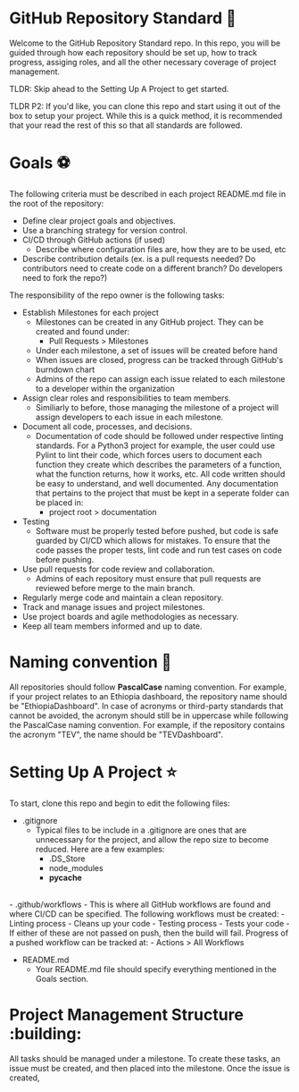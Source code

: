 # GitHub Repository Standard :chicken:

Welcome to the GitHub Repository Standard repo. In this repo, you will be guided through how each repository should be set up, how to track progress, assiging roles, and all the other necessary coverage of project management.

TLDR: Skip ahead to the Setting Up A Project to get started.

TLDR P2: If you'd like, you can clone this repo and start using it out of the box to setup your project. While this is a quick method, it is recommended that your read the rest of this so that all standards are followed.

# Goals :soccer:

The following criteria must be described in each project README.md file in the root of the repository: 

- Define clear project goals and objectives.
- Use a branching strategy for version control.
- CI/CD through GitHub actions (if used)
  - Describe where configuration files are, how they are to be used, etc
- Describe contribution details (ex. is a pull requests needed? Do contributors need to create code on a different branch? Do developers need to fork the repo?)

The responsibility of the repo owner is the following tasks:

- Establish Milestones for each project
  - Milestones can be created in any GitHub project. They can be created and found under:
    - Pull Requests > Milestones
  - Under each milestone, a set of issues will be created before hand
  - When issues are closed, progress can be tracked through GitHub's burndown chart
  - Admins of the repo can assign each issue related to each milestone to a developer within the organization
- Assign clear roles and responsibilities to team members.
  - Similiarly to before, those managing the milestone of a project will assign developers to each issue in each milestone.
- Document all code, processes, and decisions.
  - Documentation of code should be followed under respective linting standards. For a Python3 project for example, the user could use Pylint to lint their code, which forces users to document each function they create which describes the parameters of a function, what the function returns, how it works, etc. All code written should be easy to understand, and well documented. Any documentation that pertains to the project that must be kept in a seperate folder can be placed in:
    - project root > documentation
- Testing
  - Software must be properly tested before pushed, but code is safe guarded by CI/CD which allows for mistakes. To ensure that the code passes the proper tests, lint code and run test cases on code before pushing. 
- Use pull requests for code review and collaboration.
  - Admins of each repository must ensure that pull requests are reviewed before merge to the main branch.
- Regularly merge code and maintain a clean repository.
- Track and manage issues and project milestones.
- Use project boards and agile methodologies as necessary.
- Keep all team members informed and up to date.


# Naming convention :pencil:

All repositories should follow **PascalCase** naming convention. For example, if your project relates to an Ethiopia dashboard, the repository name should be "EthiopiaDashboard". In case of acronyms or third-party standards that cannot be avoided, the acronym should still be in uppercase while following the PascalCase naming convention. For example, if the repository contains the acronym "TEV", the name should be "TEVDashboard".

# Setting Up A Project :star:

To start, clone this repo and begin to edit the following files:

- .gitignore
  - Typical files to be include in a .gitignore are ones that are unnecessary for the project, and allow the repo size to become reduced. Here are a few examples:
    - .DS_Store
    - node_modules
    - __pycache__  
<br/>
- .github/workflows
  - This is where all GitHub workflows are found and where CI/CD can be specified. The following workflows must be created:
    - Linting process
      - Cleans up your code
    - Testing process
      - Tests your code
  - If either of these are not passed on push, then the build will fail. Progress of a pushed workflow can be tracked at:
    - Actions > All Workflows
<br/>
  
- README.md
  - Your README.md file should specify everything mentioned in the Goals section.


# Project Management Structure :building:

All tasks should be managed under a milestone. To create these tasks, an issue must be created, and then placed into the milestone. Once the issue is created, 



